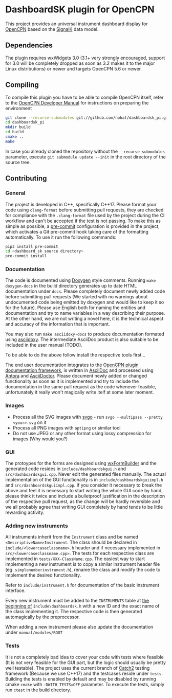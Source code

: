 DashboardSK plugin for OpenCPN
==============================

This project provides an universal instrument dashboard display for [OpenCPN](https://opencpn.org) based on the [SignalK](https://signalk.org) data model.

## Dependencies

The plugin requires wxWidgets 3.0 (3.1+ very strongly encouraged, support for 3.0 will be completely dropped as soon as 3.2 makes it to the major Linux distributions) or newer and targets OpenCPN 5.6 or newer.

## Compiling

To compile this plugin you have to be able to compile OpenCPN itself, refer to the [OpenCPN Developer Manual](https://opencpn-manuals.github.io/main/ocpn-dev-manual/intro-AboutThisManual.html) for instructions on preparing the environment

```bash
git clone --recurse-submodules git://github.com/nohal/dashboardsk_pi.git
cd dashboardsk_pi
mkdir build
cd build
cmake ..
make
```

In case you already cloned the repository without the `--recurse-submodules` parameter, execute `git submodule update --init` in the root directory of the source tree.

## Contributing

### General

The project is developed in C++, specifically C++17.
Please format your code using `clang-format` before submitting pull requests, they are checked for compliance with the `.clang-format` file used by the project during the CI workflow and can't be accepted if the test is not passing.
To make this as simple as possible, a [pre-commit](https://pre-commit.com) configuration is provided in the project, which activates a Git pre-commit hook taking care of the formatting automatically. To use it run the following commands:

```bash
pip3 install pre-commit
cd <dashboard_sk source directory>
pre-commit install
```

### Documentation

The code is documented using [Doxygen](https://www.doxygen.nl) style comments. Running `make doxygen-docs` in the build directory generates up to date HTML documentation under `docs`. Please completely document newly added code before submitting pull requests (We started with no warnings about undocumented code being emitted by doxygen and would like to keep it so for the future). Please use English both for naming the entities and documentation and try to name variables in a way describing their purpose. At the other hand, we are not writing a novel here, it is the technical aspect and accuracy of the information that is important.

You may also run `make asciidoxy-docs` to produce documentation formated using [asciidoxy](https://asciidoxy.org). The intermediate AsciiDoc product is also suitable to be included in the user manual (TODO).

To be able to do the above follow install the respective tools first...

The end user documentation integrates to the [OpenCPN plugin documentation framework](https://opencpn-manuals.github.io/plugins/opencpn-plugins/0.1/index.html), is written in [AsciiDoc](https://docs.asciidoctor.org/asciidoc/latest/) and processed using [Antora](https://antora.org) and [AsciiDoctor](https://asciidoctor.org). Please document newly added or changed functionality as soon as it is implemented and try to include the documentation in the same pull request as the code whenever feasible, unfortunately it really won't magically write itelf at some later moment.

### Images

- Process all the SVG images with [svgo](https://github.com/svg/svgo) - run `svgo --multipass --pretty <your>.svg` on it
- Process all PNG images with `optipng` or similar tool
- Do not use JPEG or any other format using lossy compression for images (Why would you?)

### GUI

The protoypes for the forms are designed using [wxFormBuilder](https://github.com/wxFormBuilder/wxFormBuilder) and the generated code resides in `include/dashboardskgui.h` and `src/dashboardskgui.cpp`. Never edit the generated files manually.
The actual implementation of the GUI functionality is in `include/dashboardskguiimpl.h` and `src/dashboardskguiimpl.cpp`.
If you consider it necessary to break the above and feel it is necessary to start writing the whole GUI code by hand, please think it twice and include a bulletproof justification in the description of the respective pull request, as the change will be hardly reversible and we all probably agree that writing GUI completely by hand tends to be little rewarding activity.

### Adding new instruments

All instruments inherit from the `Instrument` class and be named `<DescriptiveName>Instrument`. The class should be declared in `include/<lowercaseclassname>.h` header and if necessary implemented in `src/<lowercaseclassname.cpp>`. The tests for each respective class are implemented in `tests/XXX-ClassName.cpp`.
The easiest way to start implementing a new instrument is to copy a similar instrument header file (eg. `simplenumberinstrument.h`), rename the class and modify the code to implement the desired functionality.

Refer to `include/instrument.h` for documentation of the basic instrument interface.

Every new instrument must be added to the `INSTRUMENTS` table at [the beginning of](https://github.com/nohal/dashboardsk_pi/blob/main/include/dashboardsk.h#L54-L62) `include\dashboardsk.h` with a new ID and the exact name of the class implementing it. The respective code is then generated automagically by the preprocessor.

When adding a new instrument please also update the documentation under `manual/modules/ROOT`

### Tests

It is not a completely bad idea to cover your code with tests where feasible (It is not very feasible for the GUI part, but the logic should usually be pretty well testable). The project uses the current branch of [Catch2](https://github.com/catchorg/Catch2) testing framework (Because we use C++17) and the testcases reside under `tests`.
Building the tests is enabled by default and may be disabled by running cmake `cmake` with `-DWITH_TESTS=OFF` parameter.
To execute the tests, simply run `ctest` in the build directory.
